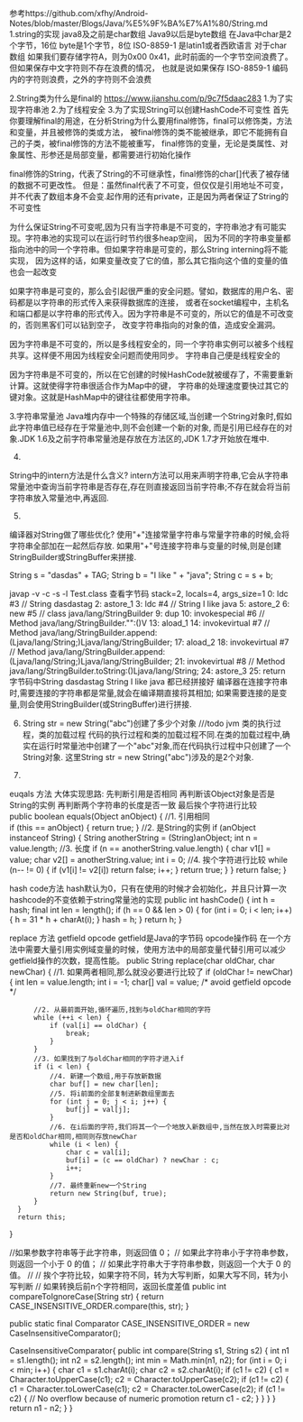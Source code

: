 参考https://github.com/xfhy/Android-Notes/blob/master/Blogs/Java/%E5%9F%BA%E7%A1%80/String.md
1.string的实现
  java8及之前是char数组
  Java9以后是byte数组
  在Java中char是2个字节，16位   byte是1个字节，8位
  ISO-8859-1 是latin1或者西欧语言
  对于char数组 如果我们要存储字符A，则为0x00 0x41，此时前面的一个字节空间浪费了。但如果保存中文字符则不存在浪费的情况，
  也就是说如果保存 ISO-8859-1 编码内的字符则浪费，之外的字符则不会浪费
 
2.String类为什么是final的   https://www.jianshu.com/p/9c7f5daac283
  1.为了实现字符串池
  2.为了线程安全
  3.为了实现String可以创建HashCode不可变性 
  首先你要理解final的用途，在分析String为什么要用final修饰，final可以修饰类，方法和变量，并且被修饰的类或方法，
  被final修饰的类不能被继承，即它不能拥有自己的子类，被final修饰的方法不能被重写， 
  final修饰的变量，无论是类属性、对象属性、形参还是局部变量，都需要进行初始化操作
  
  final修饰的String，代表了String的不可继承性，final修饰的char[]代表了被存储的数据不可更改性。
  但是：虽然final代表了不可变，但仅仅是引用地址不可变，并不代表了数组本身不会变.起作用的还有private，正是因为两者保证了String的不可变性
  
  为什么保证String不可变呢,因为只有当字符串是不可变的，字符串池才有可能实现。字符串池的实现可以在运行时节约很多heap空间，
  因为不同的字符串变量都指向池中的同一个字符串。但如果字符串是可变的，那么String interning将不能实现，
  因为这样的话，如果变量改变了它的值，那么其它指向这个值的变量的值也会一起改变
  
  如果字符串是可变的，那么会引起很严重的安全问题。譬如，数据库的用户名、密码都是以字符串的形式传入来获得数据库的连接，
  或者在socket编程中，主机名和端口都是以字符串的形式传入。因为字符串是不可变的，所以它的值是不可改变的，否则黑客们可以钻到空子，
  改变字符串指向的对象的值，造成安全漏洞。
  
  因为字符串是不可变的，所以是多线程安全的，同一个字符串实例可以被多个线程共享。这样便不用因为线程安全问题而使用同步。
  字符串自己便是线程安全的
  
  因为字符串是不可变的，所以在它创建的时候HashCode就被缓存了，不需要重新计算。这就使得字符串很适合作为Map中的键，
  字符串的处理速度要快过其它的键对象。这就是HashMap中的键往往都使用字符串。
  
  
3.字符串常量池
  Java堆内存中一个特殊的存储区域,当创建一个String对象时,假如此字符串值已经存在于常量池中,则不会创建一个新的对象,
  而是引用已经存在的对象.JDK 1.6及之前字符串常量池是存放在方法区的,JDK 1.7才开始放在堆中. 
  
4.
  String中的intern方法是什么含义?
  intern方法可以用来声明字符串,它会从字符串常量池中查询当前字符串是否存在,存在则直接返回当前字符串;不存在就会将当前字符串放入常量池中,再返回.
  
5.
  编译器对String做了哪些优化?
  使用"+"连接常量字符串与常量字符串的时候,会将字符串全部加在一起然后存放. 如果用"+"号连接字符串与变量的时候,则是创建StringBuilder或StringBuffer来拼接.
  
  
   String s = "dasdas" + TAG;
   String b = "I like " + "java";
   String c = s + b;    
  
   javap -v -c -s -l Test.class 查看字节码
    stack=2, locals=4, args_size=1
            0: ldc           #3                  // String dasdastag
            2: astore_1
            3: ldc           #4                  // String I like java
            5: astore_2
            6: new           #5                  // class java/lang/StringBuilder
            9: dup
           10: invokespecial #6                  // Method java/lang/StringBuilder."<init>":()V
           13: aload_1
           14: invokevirtual #7                  // Method java/lang/StringBuilder.append:(Ljava/lang/String;)Ljava/lang/StringBuilder;
           17: aload_2
           18: invokevirtual #7                  // Method java/lang/StringBuilder.append:(Ljava/lang/String;)Ljava/lang/StringBuilder;
           21: invokevirtual #8                  // Method java/lang/StringBuilder.toString:()Ljava/lang/String;
           24: astore_3
           25: return
   字节码中String dasdastag   String I like java   都已经拼接好
   编译器在连接字符串时,需要连接的字符串都是常量,就会在编译期直接将其相加;
   如果需要连接的是变量,则会使用StringBuilder(或StringBuffer)进行拼接.
   
6.  String str = new String("abc")创建了多少个对象
  ///todo jvm  类的执行过程，类的加载过程
  代码的执行过程和类的加载过程不同.在类的加载过程中,确实在运行时常量池中创建了一个"abc"对象,而在代码执行过程中只创建了一个String对象.
  这里String str = new String("abc")涉及的是2个对象.  
  
  
7.
  euqals 方法
  大体实现思路:
  先判断引用是否相同
  再判断该Object对象是否是String的实例
  再判断两个字符串的长度是否一致
  最后挨个字符进行比较   
  public boolean equals(Object anObject) {
      //1. 引用相同  
      if (this == anObject) {
          return true;
      }
      //2. 是String的实例
      if (anObject instanceof String) {
          String anotherString = (String)anObject;
          int n = value.length;
          //3. 长度
          if (n == anotherString.value.length) {
              char v1[] = value;
              char v2[] = anotherString.value;
              int i = 0;
              //4. 挨个字符进行比较
              while (n-- != 0) {
                  if (v1[i] != v2[i])
                      return false;
                  i++;
              }
              return true;
          }
      }
      return false;
  }
  
  
  hash code方法
  hash默认为0，只有在使用的时候才会初始化，并且只计算一次    hashcode的不变依赖于string常量池的实现
  public int hashCode() {
          int h = hash;
          final int len = length();
          if (h == 0 && len > 0) {
              for (int i = 0; i < len; i++) {
                  h = 31 * h + charAt(i);
              }
              hash = h;
          }
          return h;
      }
 
 
  replace 方法
  getfield opcode  getfield是Java的字节码  opcode操作码
  在一个方法中需要大量引用实例域变量的时候，使用方法中的局部变量代替引用可以减少getfield操作的次数，提高性能。
  public String replace(char oldChar, char newChar) {
      //1. 如果两者相同,那么就没必要进行比较了
      if (oldChar != newChar) {
          int len = value.length;
          int i = -1;
          char[] val = value; /* avoid getfield opcode */
  
          //2. 从最前面开始,循环遍历,找到与oldChar相同的字符
          while (++i < len) {
              if (val[i] == oldChar) {
                  break;
              }
          }
          //3. 如果找到了与oldChar相同的字符才进入if
          if (i < len) {
              //4. 新建一个数组,用于存放新数据
              char buf[] = new char[len];
              //5. 将i前面的全部复制进新数组里面去
              for (int j = 0; j < i; j++) {
                  buf[j] = val[j];
              }
              //6. 在i后面的字符,我们将其一个一个地放入新数组中,当然在放入时需要比对是否和oldChar相同,相同则存放newChar
              while (i < len) {
                  char c = val[i];
                  buf[i] = (c == oldChar) ? newChar : c;
                  i++;
              }
              //7. 最终重新new一个String
              return new String(buf, true);
          }
      }
      return this;
  }
  
  
  //如果参数字符串等于此字符串，则返回值 0；
  //  如果此字符串小于字符串参数，则返回一个小于 0 的值；
  //  如果此字符串大于字符串参数，则返回一个大于 0 的值。
  //
  // 挨个字符比较，如果字符不同，转为大写判断，如果大写不同，转为小写判断
  //  如果转换后前n个字符相同，返回长度差值
  public int compareToIgnoreCase(String str) {
          return CASE_INSENSITIVE_ORDER.compare(this, str);
      }
      
  public static final Comparator<String> CASE_INSENSITIVE_ORDER
                                           = new CaseInsensitiveComparator();  
                                           
  CaseInsensitiveComparator{
     public int compare(String s1, String s2) {
                 int n1 = s1.length();
                 int n2 = s2.length();
                 int min = Math.min(n1, n2);
                 for (int i = 0; i < min; i++) {
                     char c1 = s1.charAt(i);
                     char c2 = s2.charAt(i);
                     if (c1 != c2) {
                         c1 = Character.toUpperCase(c1);
                         c2 = Character.toUpperCase(c2);
                         if (c1 != c2) {
                             c1 = Character.toLowerCase(c1);
                             c2 = Character.toLowerCase(c2);
                             if (c1 != c2) {
                                 // No overflow because of numeric promotion
                                 return c1 - c2;
                             }
                         }
                     }
                 }
                 return n1 - n2;
             }
  }                                         
                                             